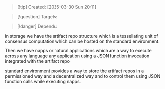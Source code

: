 
>[!tip] Created: [2025-03-30 Sun 20:11]

>[!question] Targets: 

>[!danger] Depends: 

in storage we have the artifact repo structure which is a tessellating unit of consensus computation which can be hosted on the standard environment. 

Then we have napps or natural applications which are a way to execute across any language any application using a JSON function invocation integrated with the artifact repo 

standard environment provides a way to store the artifact repos in a permissioned way and a decentralized way and to control them using JSON function calls while executing napps. 